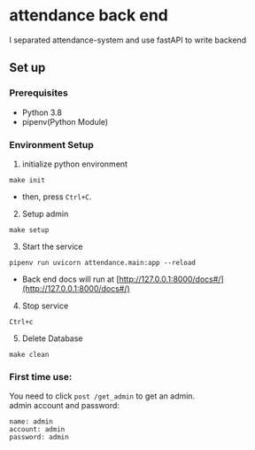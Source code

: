 # attendance back end  
I separated attendance-system and use fastAPI to write backend

## Set up  

### Prerequisites  

- Python 3.8  
- pipenv(Python Module)  

### Environment Setup  

  1. initialize python environment  
  ```
  make init
  ```  
  - then, press `Ctrl+C`.
  2. Setup admin
  ```
  make setup
  ```
  3. Start the service  
  ```
  pipenv run uvicorn attendance.main:app --reload
  ```  
  - Back end docs will run at [http://127.0.0.1:8000/docs#/](http://127.0.0.1:8000/docs#/)  

  4. Stop service  
  ```
  Ctrl+c
  ```  
  5. Delete Database  
  ```
  make clean
  ```  

### First time use:

You need to click `post /get_admin` to get an admin.  
admin account and password:
```
name: admin
account: admin
password: admin
```